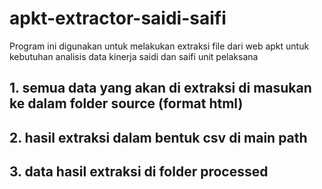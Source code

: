 # apkt-extractor-saidi-saifi
Program ini digunakan untuk melakukan extraksi file dari web apkt untuk kebutuhan analisis data kinerja saidi dan saifi unit pelaksana

## 1. semua data yang akan di extraksi di masukan ke dalam folder source (format html)
## 2. hasil extraksi dalam bentuk csv di main path
## 3. data hasil extraksi di folder processed
